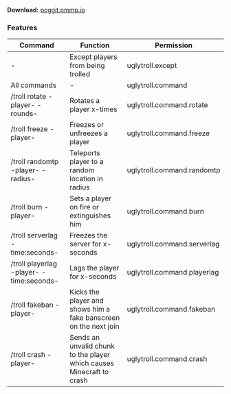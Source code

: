 **Download:** [poggit.pmmp.io](https://poggit.pmmp.io/ci/skyzonemc/UglyTroll/)

### Features
| Command | Function | Permission |
| ------------ | ------------ | ------------- |
| - | Except players from being trolled | uglytroll.except |
| All commands | - | uglytroll.command |
| /troll rotate -player- -rounds- | Rotates a player x-times | uglytroll.command.rotate |
| /troll freeze -player- | Freezes or unfreezes a player | uglytroll.command.freeze |
| /troll randomtp -player- -radius- | Teleports player to a random location in radius | uglytroll.command.randomtp |
| /troll burn -player- | Sets a player on fire or extinguishes him | uglytroll.command.burn |
| /troll serverlag -time:seconds- | Freezes the server for x-seconds | uglytroll.command.serverlag |
| /troll playerlag -player- -time:seconds- | Lags the player for x-seconds | uglytroll.command.playerlag |
| /troll fakeban -player- | Kicks the player and shows him a fake banscreen on the next join | uglytroll.command.fakeban |
| /troll crash -player- | Sends an unvalid chunk to the player which causes Minecraft to crash | uglytroll.command.crash |
